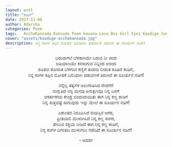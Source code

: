 ```yaml
---
layout: post
title: "ಕಾಡಿಗೆ"
date: 2017-11-08
author: Adarsha
categories: Poem
tags:	AcchaKannada Kannada Poem kavana Love Boy Girl Eyes Kaadige Sun Sunset
cover: "assets/kaadige-acchakannada.jpg"
description: ನಿನ್ನ ಕಂಗಳ ಕಪ್ಪಿನ ಮೋಹಕೆ ಬಲಿಯಾಗಿ ಪಡುವಣಕೆ ತಿರುಗಿದೆ ಈ ಸೂರ್ಯನ ನಡಿಗೆ!
---
```


<p align ="center">ಬರುವಾಗಲೆ ಬೆಳಕಾಗಿಯೇ ಬರುವ ನೀ ಚಂದ<br>
ಅತಿಯಾಗಿಯೇ ಕನಸಾಗುವ ನಿನ್ನಿಂದ ಆನಂದ<br>
ರೂಪವ ತೋರುತ ಬೆಳಗುವ ಕಣ್ಣಿಗೆ ತಂಪನು ನೀಡುತ ಕೂತಿದೆ ಕಾಡಿಗೆ,<br>
ನಿನ್ನ ಕಂಗಳ ಕಪ್ಪಿನ ಮೋಹಕೆ ಬಲಿಯಾಗಿ ಪಡುವಣಕೆ ತಿರುಗಿದೆ ಈ ಸೂರ್ಯನ ನಡಿಗೆ!<p align ="center">

<p align ="center">ನನ್ನೆಲ್ಲ ತತ್ವಗಳ ಅಲುಗಾಡಿಸಿದ ರೇಜಿಗೆಗೆ<br>
ನುಗ್ಗುತಿದೆ ನನ್ನ ಮನವು ಅನುಕ್ಷಣವೂ ನಿನ್ನ ಬಳಿಗೆ<br>
ಆಕರ್ಷಣೆಯ ಕೇಂದ್ರ ಬಿಂದುವಾಯಿತು ಈಗ ನಿನ್ನ ಕಣ್ಣ ಕಾಡಿಗೆ<br>
ನಿನ್ನ ಸುತ್ತವಷ್ಟೆ ಸಾಗುವುದು ಇನ್ನು ಮೇಲೆ ಈ ಸೂರ್ಯನ ನಡಿಗೆ!<p align ="center">

<p align ="center">ಏಕಾಂತವ ನಿರೂಪಿಸಿದೆ ವಯಸ್ಸಿನ ಆಗರ,<br>
ಪ್ರೀತಯಲಿ ಮುಳುಗಿಸಿದೆ ನಿನ್ನ ಕಣ್ಣ ಸಾಗರ,<br>
ತೇಲುವ ಶಕ್ತಿಯ ನೀಡಿದೆ ಈಗ ನಿನ್ನ ಕಣ್ಣ ಕಾಡಿಗೆ,<br>
ನಿನ್ನ ಕಂಗಳ ದಿಗಂತದಿ ಮುಳುಗಲು ನಡೆದಿದೆ ಈ ಸೂರ್ಯನ ನಡಿಗೆ!<p align ="center">

<p align ="center">- ಆದರ್ಶ</p>
